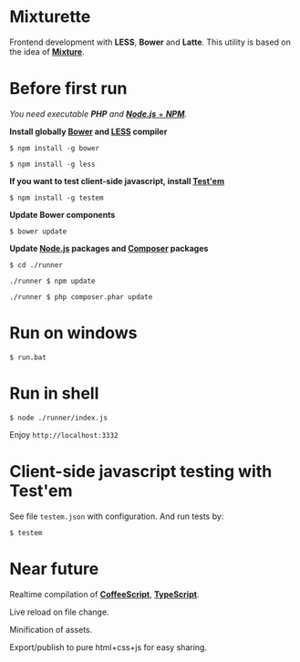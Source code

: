 Mixturette
==========

Frontend development with **LESS**, **Bower** and **Latte**. This utility is based on the idea of [**Mixture**](http://mixture.io).

Before first run
================

*You need executable **PHP** and [**Node.js** + **NPM**](http://nodejs.org/).*

**Install globally [Bower](https://npmjs.org/package/bower) and [LESS](https://npmjs.org/package/less) compiler**

`$ npm install -g bower`

`$ npm install -g less`

**If you want to test client-side javascript, install [**Test'em**](https://npmjs.org/package/testem)**

`$ npm install -g testem`

**Update Bower components**

`$ bower update`

**Update [Node.js](http://nodejs.org/) packages and [Composer](http://getcomposer.org/) packages**

`$ cd ./runner`

`./runner $ npm update`

`./runner $ php composer.phar update`

Run on windows
==============

`$ run.bat`

Run in shell
============

`$ node ./runner/index.js`

Enjoy `http://localhost:3332`

Client-side javascript testing with Test'em
===========================================

See file `testem.json` with configuration. And run tests by:

`$ testem`


Near future
===========

Realtime compilation of [**CoffeeScript**](https://npmjs.org/package/coffee-script), [**TypeScript**](https://npmjs.org/package/typescript).

Live reload on file change.

Minification of assets.

Export/publish to pure html+css+js for easy sharing.
